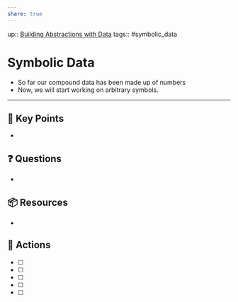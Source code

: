 ```yaml
---
share: true
---
```


up:: [ Building Abstractions with Data](./SICP.md#^b5e02a)
tags:: #symbolic_data



# Symbolic Data
- So far our compound data has been made up of numbers
- Now, we will start working on arbitrary symbols.

---

## 🔑 Key Points
- 
## ❓ Questions
- 
## 📦 Resources
- 
## 🎯 Actions
- [ ] 
- [ ] 
- [ ] 
- [ ] 
- [ ] 